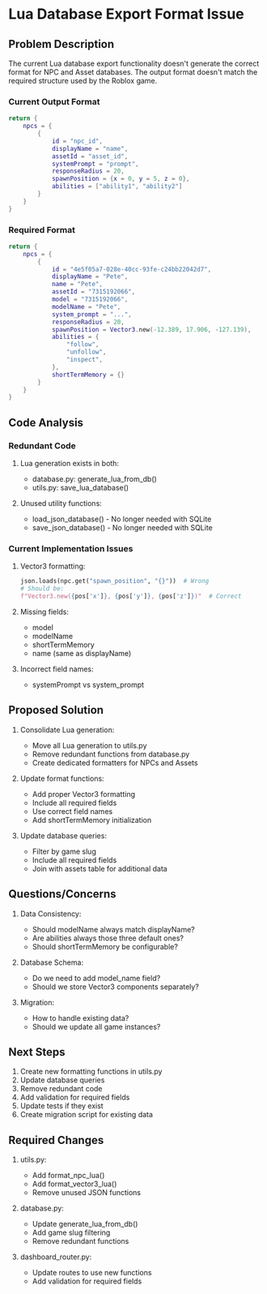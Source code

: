 # Lua Database Export Format Issue

## Problem Description
The current Lua database export functionality doesn't generate the correct format for NPC and Asset databases. The output format doesn't match the required structure used by the Roblox game.

### Current Output Format
```lua
return {
    npcs = {
        {
            id = "npc_id",
            displayName = "name",
            assetId = "asset_id",
            systemPrompt = "prompt",
            responseRadius = 20,
            spawnPosition = {x = 0, y = 5, z = 0},
            abilities = ["ability1", "ability2"]
        }
    }
}
```

### Required Format
```lua
return {
    npcs = {
        {
            id = "4e5f05a7-028e-40cc-93fe-c24bb22042d7",
            displayName = "Pete",
            name = "Pete",
            assetId = "7315192066",
            model = "7315192066",
            modelName = "Pete",
            system_prompt = "...", 
            responseRadius = 20,
            spawnPosition = Vector3.new(-12.389, 17.906, -127.139),
            abilities = {
                "follow",
                "unfollow",
                "inspect",
            },
            shortTermMemory = {}
        }
    }
}
```

## Code Analysis

### Redundant Code
1. Lua generation exists in both:
   - database.py: generate_lua_from_db()
   - utils.py: save_lua_database()

2. Unused utility functions:
   - load_json_database() - No longer needed with SQLite
   - save_json_database() - No longer needed with SQLite

### Current Implementation Issues
1. Vector3 formatting:
   ```python
   json.loads(npc.get("spawn_position", "{}"))  # Wrong
   # Should be:
   f"Vector3.new({pos['x']}, {pos['y']}, {pos['z']})"  # Correct
   ```

2. Missing fields:
   - model
   - modelName 
   - shortTermMemory
   - name (same as displayName)

3. Incorrect field names:
   - systemPrompt vs system_prompt

## Proposed Solution

1. Consolidate Lua generation:
   - Move all Lua generation to utils.py
   - Remove redundant functions from database.py
   - Create dedicated formatters for NPCs and Assets

2. Update format functions:
   - Add proper Vector3 formatting
   - Include all required fields
   - Use correct field names
   - Add shortTermMemory initialization

3. Update database queries:
   - Filter by game slug
   - Include all required fields
   - Join with assets table for additional data

## Questions/Concerns

1. Data Consistency:
   - Should modelName always match displayName?
   - Are abilities always those three default ones?
   - Should shortTermMemory be configurable?

2. Database Schema:
   - Do we need to add model_name field?
   - Should we store Vector3 components separately?

3. Migration:
   - How to handle existing data?
   - Should we update all game instances?

## Next Steps

1. Create new formatting functions in utils.py
2. Update database queries
3. Remove redundant code
4. Add validation for required fields
5. Update tests if they exist
6. Create migration script for existing data

## Required Changes

1. utils.py:
   - Add format_npc_lua()
   - Add format_vector3_lua()
   - Remove unused JSON functions

2. database.py:
   - Update generate_lua_from_db()
   - Add game slug filtering
   - Remove redundant functions

3. dashboard_router.py:
   - Update routes to use new functions
   - Add validation for required fields 